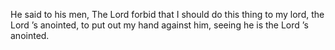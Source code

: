 He said to his men, The Lord forbid that I should do this thing to my lord, the Lord ’s anointed, to put out my hand against him, seeing he is the Lord ’s anointed.

